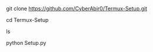 git clone https://github.com/CyberAbir0/Termux-Setup.git




cd Termux-Setup



ls



python Setup.py
